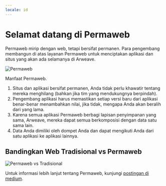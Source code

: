 ```yaml
---
locale: id
---
```


# Selamat datang di Permaweb

Permaweb mirip dengan web, tetapi bersifat permanen. Para pengembang membangun di atas layanan Permaweb untuk menciptakan aplikasi dan situs yang akan ada selamanya di Arweave.

![Permaweb](https://arweave.net/lK3mptAgC2cijnPvogKaLCOsKSuPlvLu_6opnEOrpT0)

Manfaat Permaweb.

1. Situs dan aplikasi bersifat permanen, Anda tidak perlu khawatir tentang mereka menghilang (bahkan jika tim yang mendukungnya berpindah).
2. Pengembang aplikasi harus memastikan setiap versi baru dari aplikasi benar-benar menambahkan nilai, jika tidak, mengapa Anda akan beralih dari yang lama.
3. Karena semua aplikasi Permaweb berbagi lapisan penyimpanan yang sama, Arweave, mereka dapat semua berkomposisi dengan data satu sama lain.
4. Data Anda dimiliki oleh dompet Anda dan dapat mengikuti Anda dari satu aplikasi ke aplikasi lainnya.

## Bandingkan Web Tradisional vs Permaweb

![Permaweb vs Tradisional](https://arweave.net/5EP6mhpHsfnTsmFk7aVyK8jF6zqavxJT4kgx70mUc5I)

Untuk informasi lebih lanjut tentang Permaweb, kunjungi [postingan di medium](https://arweave.medium.com/welcome-to-the-permaweb-ce0e6c73ddfb).